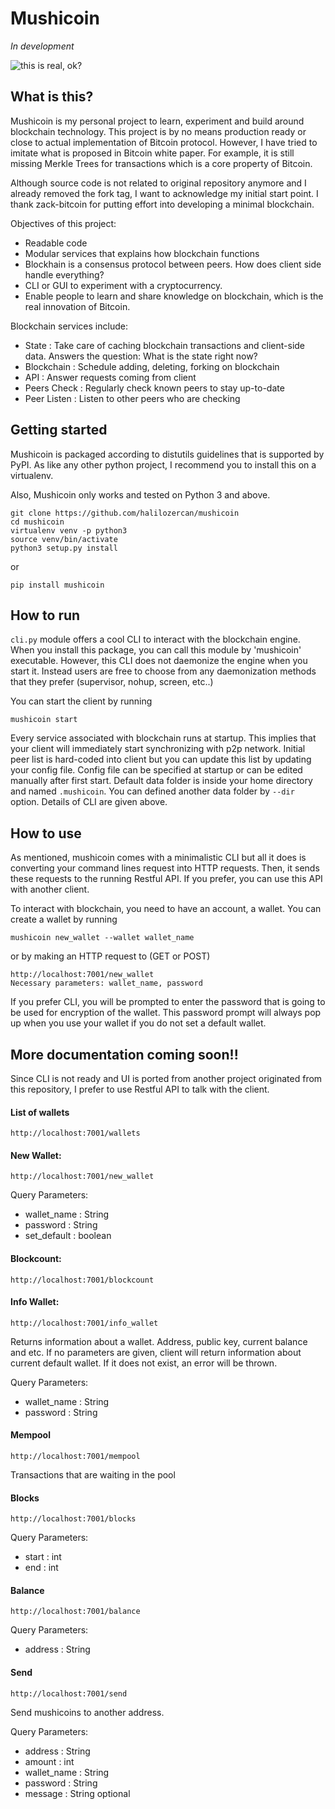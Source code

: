 Mushicoin
=============

*In development*

![this is real, ok?](http://i.imgur.com/lz7hOlC.gif)

## What is this?

Mushicoin is my personal project to learn, experiment and build around blockchain technology. This project is by no means production ready or close to actual implementation of Bitcoin protocol.
However, I have tried to imitate what is proposed in Bitcoin white paper. For example, it is still missing Merkle Trees for transactions which is a core property of Bitcoin.

Although source code is not related to original repository anymore and I already removed the fork tag, I want to acknowledge my initial start point. I thank zack-bitcoin for putting effort into
developing a minimal blockchain.

Objectives of this project:
- Readable code
- Modular services that explains how blockchain functions
- Blockhain is a consensus protocol between peers. How does client side handle everything?
- CLI or GUI to experiment with a cryptocurrency.
- Enable people to learn and share knowledge on blockchain, which is the real innovation of Bitcoin.

Blockchain services include:

- State : Take care of caching blockchain transactions and client-side data. Answers the question: What is the state right now?
- Blockchain : Schedule adding, deleting, forking on blockchain
- API : Answer requests coming from client
- Peers Check : Regularly check known peers to stay up-to-date
- Peer Listen : Listen to other peers who are checking


## Getting started

Mushicoin is packaged according to distutils guidelines that is supported by PyPI. As like any other python project,
I recommend you to install this on a virtualenv.

Also, Mushicoin only works and tested on Python 3 and above.

```
git clone https://github.com/halilozercan/mushicoin
cd mushicoin
virtualenv venv -p python3
source venv/bin/activate
python3 setup.py install
```

or

```
pip install mushicoin
```

## How to run

```cli.py``` module offers a cool CLI to interact with the blockchain engine. When you install this package, you can call this module by 'mushicoin' executable.
However, this CLI does not daemonize the engine when you start it. Instead users are free to choose from any daemonization methods that they
prefer (supervisor, nohup, screen, etc..)

You can start the client by running

```
mushicoin start
```

Every service associated with blockchain runs at startup. This implies that your client will immediately start synchronizing with p2p network.
Initial peer list is hard-coded into client but you can update this list by updating your config file. Config file can be specified at startup or can be edited manually after first start.
Default data folder is inside your home directory and named ```.mushicoin```. You can defined another data folder by ```--dir``` option. Details of CLI are given above.

## How to use

As mentioned, mushicoin comes with a minimalistic CLI but all it does is converting your command lines request into HTTP requests. Then, it sends these requests
to the running Restful API. If you prefer, you can use this API with another client.

To interact with blockchain, you need to have an account, a wallet. You can create a wallet by running
```
mushicoin new_wallet --wallet wallet_name
```

or by making an HTTP request to (GET or POST)

```
http://localhost:7001/new_wallet
Necessary parameters: wallet_name, password
```

If you prefer CLI, you will be prompted to enter the password that is going to be used for encryption of the wallet. This password prompt will always pop up when you use your wallet if you do not set a default wallet.

## More documentation coming soon!!

Since CLI is not ready and UI is ported from another project originated from this repository, I prefer to use Restful API to talk with the client.

#### List of wallets
```http://localhost:7001/wallets```

#### New Wallet:
```http://localhost:7001/new_wallet```

Query Parameters:
- wallet_name : String
- password : String
- set_default : boolean <Set this wallet as default upon creation>

#### Blockcount:
```http://localhost:7001/blockcount```

#### Info Wallet:
```http://localhost:7001/info_wallet```

Returns information about a wallet. Address, public key, current balance and etc. If no parameters are given, client will return information about current default wallet. If it does not exist, an error will be thrown.

Query Parameters:
- wallet_name : String
- password : String

#### Mempool
```http://localhost:7001/mempool```

Transactions that are waiting in the pool

#### Blocks
```http://localhost:7001/blocks```

Query Parameters:
- start : int
- end : int

#### Balance
```http://localhost:7001/balance```

Query Parameters:
- address : String

#### Send
```http://localhost:7001/send```

Send mushicoins to another address.

Query Parameters:
- address : String
- amount : int
- wallet_name : String
- password : String
- message : String optional

